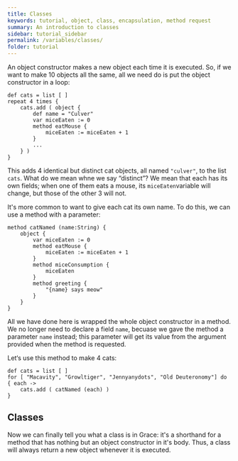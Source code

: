 ```yaml
---
title: Classes
keywords: tutorial, object, class, encapsulation, method request
summary: An introduction to classes
sidebar: tutorial_sidebar
permalink: /variables/classes/
folder: tutorial
---
```

An object constructor makes a new object each time it is executed. 
So, if we want to make 10 objects all the same, all we need do is put the
object constructor in a loop:

```
def cats = list [ ]
repeat 4 times {
    cats.add ( object {
        def name = "Culver"
        var miceEaten := 0
        method eatMouse {
            miceEaten := miceEaten + 1
        }
        ...
    } )
}
```
This adds 4 identical but distinct cat objects, all named `"culver"`, to the list `cats`.
What do we mean whne we say “distinct”?  We mean that each has its own fields;
when one of them eats a mouse, its 
`miceEaten`variable will change, but those of the other 3 will not.

It's more common to want to give each cat its own name.  To do this, we can use a 
method with a parameter:

```
method catNamed (name:String) {
    object {
        var miceEaten := 0
        method eatMouse {
            miceEaten := miceEaten + 1
        }
        method miceConsumption {
            miceEaten
        }
        method greeting {
            "{name} says meow"
        }
    }
}
```
All we have done here is wrapped the whole object constructor in a method.
We no longer need to declare a field `name`, becuase we gave the method a
parameter `name` instead; this parameter will get its value from the argument 
provided when the method is requested.

<object id="example-1" data="{{site.editor}}?objects" width="100%" height="550px"> </object>

Let‘s use this method to make 4 cats:
```
def cats = list [ ]
for [ "Macavity", "Growltiger", "Jennyanydots", "Old Deuteronomy"] do { each ->
    cats.add ( catNamed (each) )
}
```    
## Classes

Now we can finally tell you what a class is in Grace: it's a shorthand for
a method that has nothing but an object constructor in it's body.  Thus, a 
class will always return a new object whenever it is executed.


